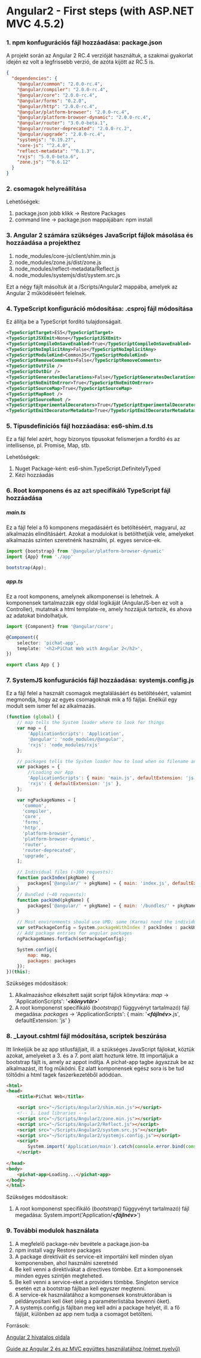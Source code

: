 ﻿# Angular2 - First steps (with ASP.NET MVC 4.5.2)

### 1. npm konfugurációs fájl hozzáadása: package.json
A projekt során az Angular 2 RC.4 verzióját használtuk,
a szakmai gyakorlat idején ez volt a legfrissebb
verzió, de azóta kijött az RC.5 is.

```json
{
  "dependencies": {
    "@angular/common": "2.0.0-rc.4",
    "@angular/compiler": "2.0.0-rc.4",
    "@angular/core": "2.0.0-rc.4",
    "@angular/forms": "0.2.0",
    "@angular/http": "2.0.0-rc.4",
    "@angular/platform-browser": "2.0.0-rc.4",
    "@angular/platform-browser-dynamic": "2.0.0-rc.4",
    "@angular/router": "3.0.0-beta.1",
    "@angular/router-deprecated": "2.0.0-rc.2",
    "@angular/upgrade": "2.0.0-rc.4",
    "systemjs": "0.19.27",
    "core-js": "^2.4.0",
    "reflect-metadata": "^0.1.3",
    "rxjs": "5.0.0-beta.6",
    "zone.js": "^0.6.12"
  }
}
```

### 2. csomagok helyreállítása
Lehetőségek:
1. package.json jobb klikk -> Restore Packages
2. command line -> package.json mappájában: npm install

### 3. Angular 2 számára szükséges JavaScript fájlok másolása és hozzáadása a projekthez
1. node_modules/core-js/client/shim.min.js
2. node_modules/zone.js/dist/zone.js
3. node_modules/reflect-metadata/Reflect.js
4. node_modules/systemjs/dist/system.src.js

Ezt a négy fájlt másoltuk át a /Scripts/Angular2 mappába,
amelyek az Angular 2 működéséért felelnek.

### 4. TypeScript konfiguráció módosítása: .csproj fájl módosítása
Ez állítja be a TypeScript fordító tulajdonságait.

```xml
<TypeScriptTarget>ES5</TypeScriptTarget>
<TypeScriptJSXEmit>None</TypeScriptJSXEmit>
<TypeScriptCompileOnSaveEnabled>True</TypeScriptCompileOnSaveEnabled>
<TypeScriptNoImplicitAny>False</TypeScriptNoImplicitAny>
<TypeScriptModuleKind>CommonJS</TypeScriptModuleKind>
<TypeScriptRemoveComments>False</TypeScriptRemoveComments>
<TypeScriptOutFile />
<TypeScriptOutDir />
<TypeScriptGeneratesDeclarations>False</TypeScriptGeneratesDeclarations>
<TypeScriptNoEmitOnError>True</TypeScriptNoEmitOnError>
<TypeScriptSourceMap>True</TypeScriptSourceMap>
<TypeScriptMapRoot />
<TypeScriptSourceRoot />
<TypeScriptExperimentalDecorators>True</TypeScriptExperimentalDecorators>
<TypeScriptEmitDecoratorMetadata>True</TypeScriptEmitDecoratorMetadata>
```

### 5. Típusdefiníciós fájl hozzáadása: es6-shim.d.ts
Ez a fájl felel azért, hogy bizonyos típusokat felismerjen
a fordító és az intellisense, pl. Promise, Map, stb.

Lehetőségek:
1. Nuget Package-ként: es6-shim.TypeScript.DefinitelyTyped
2. Kézi hozzáadás

### 6. Root komponens és az azt specifikáló TypeScript fájl hozzáadása
##### main.ts

Ez a fájl felel a fő komponens megadásáért és betöltéséért,
magyarul, az alkalmazás elindításáért. Azokat a modulokat is
betölthetjük vele, amelyeket alkalmazás szinten szeretnénk
használni, pl. egyes service-ek.

```typescript
import {bootstrap} from '@angular/platform-browser-dynamic'
import {App} from './app'

bootstrap(App);
```

##### app.ts

Ez a root komponens, amelynek alkomponensei is lehetnek.
A komponensek tartalmazzák egy oldal logikáját
(AngularJS-ben ez volt a Controller), mutatnak a 
html template-re, amely hozzájuk tartozik, és ahova az
adatokat bindolhatjuk.

```typescript
import {Component} from '@angular/core';

@Component({
    selector: 'pichat-app',
    template: '<h2>PiChat Web with Angular 2</h2>',
})

export class App { }
```

### 7. SystemJS konfugurációs fájl hozzáadása: systemjs.config.js
Ez a fájl felel a használt csomagok megtalálásáért és betöltéséért,
valamint megmondja, hogy az egyes csomagoknak mik a fő fájljai.
Enélkül egy modult sem ismer fel az alkalmazás.

```javascript
(function (global) {
    // map tells the System loader where to look for things
    var map = {
        'ApplicationScripts': 'Application',
        '@angular': 'node_modules/@angular',
        'rxjs': 'node_modules/rxjs'
    };

    // packages tells the System loader how to load when no filename and/or no extension
    var packages = {
        //Loading our App
        'ApplicationScripts': { main: 'main.js', defaultExtension: 'js' },
        'rxjs': { defaultExtension: 'js' },
    };

    var ngPackageNames = [
      'common',
      'compiler',
      'core',
      'forms',
      'http',
      'platform-browser',
      'platform-browser-dynamic',
      'router',
      'router-deprecated',
      'upgrade',
    ];

    // Individual files (~300 requests):
    function packIndex(pkgName) {
        packages['@angular/' + pkgName] = { main: 'index.js', defaultExtension: 'js' };
    }
    // Bundled (~40 requests):
    function packUmd(pkgName) {
        packages['@angular/' + pkgName] = { main: '/bundles/' + pkgName + '.umd.js', defaultExtension: 'js' };
    }

    // Most environments should use UMD; some (Karma) need the individual index files
    var setPackageConfig = System.packageWithIndex ? packIndex : packUmd;
    // Add package entries for angular packages
    ngPackageNames.forEach(setPackageConfig);

    System.config({
        map: map,
        packages: packages
    });
})(this);

```

Szükséges módosítások:
1. Alkalmazáshoz elkészített saját script fájlok könyvtára: _map_ -> 'ApplicationScripts': '**_<könyvtár>_**'
2. A root komponenst specifikáló (_bootstrap()_ függyvényt tartalmazó) fájl megadása: _packages_ -> 'ApplicationScripts': { main: '**_<fájlnév>_**.js', defaultExtension: 'js' }

### 8. _Layout.cshtml fájl módosítása, scriptek beszúrása
Itt linkeljük be az app stílusfájljait, ill. a szükséges
JavaScript fájlokat, köztük azokat, amelyeket a 3. és a 7.
pont alatt hoztunk létre. Itt importáljuk a bootstrap fájlt
is, amely az appot indítja. A pichat-app tagbe ágyazzuk be az
alkalmazást, itt fog működni. Ez alatt komponensek egész sora
is be tud töltődni a html tagek faszerkezetéből adódóan.

```html
<html>
<head>
    <title>PiChat Web</title>

    <script src="~/Scripts/Angular2/shim.min.js"></script>
    <!-- 1. Load libraries -->
    <script src="~/Scripts/Angular2/zone.min.js"></script>
    <script src="~/Scripts/Angular2/Reflect.js"></script>
    <script src="~/Scripts/Angular2/system.src.js"></script>
    <script src="~/Scripts/Angular2/systemjs.config.js"></script>
    <script>
        System.import('Application/main').catch(console.error.bind(console));
    </script>
    
</head>
<body>
    <pichat-app>Loading...</pichat-app>
</body>
</html>
```

Szükséges módosítások:
1. A root komponenst specifikáló (_bootstrap()_ függyvényt tartalmazó) fájl megadása: System.import('Application/**_<fájlnév>_**')

### 9. További modulok használata
1. A megfelelő package-név bevétele a package.json-ba
2. npm install vagy Restore packages
3. A package direktíváit és service-eit importálni kell minden olyan komponensben, ahol használni szeretnéd
4. Be kell venni a direktívákat a directives tömbbe. Ezt a komponensek minden egyes szintjén megteheted.
5. Be kell venni a service-eket a providers tömbbe. Singleton service esetén ezt a bootstrap fájlban kell egyszer megtenni.
6. A service-ek használatához a komponensek konstruktorában is példányosítani kell őket (elég a paraméterlistába bevenni őket).
7. A systemjs.config.js fájlban meg kell adni a package helyét, ill. a fő fájlját, különben az app nem tudja a csomagot betölteni.

Források:

[Angular 2 hivatalos oldala](https://angular.io/)

[Guide az Angular 2 és az MVC együttes használatához (német nyelvű)](https://squadwuschel.wordpress.com/2016/04/01/angular-2-hello-world-mit-visual-studio-2015-update-2-asp-net-4-und-typescript/)